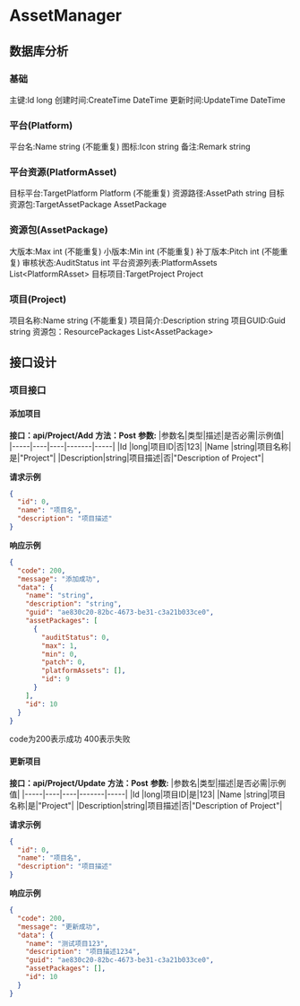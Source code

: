 # AssetManager

## 数据库分析

### 基础
主键:Id long
创建时间:CreateTime DateTime
更新时间:UpdateTime DateTime

### 平台(Platform)
平台名:Name string (不能重复)
图标:Icon string
备注:Remark string

### 平台资源(PlatformAsset)
目标平台:TargetPlatform Platform (不能重复)
资源路径:AssetPath string
目标资源包:TargetAssetPackage AssetPackage

### 资源包(AssetPackage)
大版本:Max int (不能重复)
小版本:Min int (不能重复)
补丁版本:Pitch int (不能重复)
审核状态:AuditStatus int
平台资源列表:PlatformAssets List\<PlatformRAsset\>
目标项目:TargetProject Project

### 项目(Project)
项目名称:Name string (不能重复)
项目简介:Description string
项目GUID:Guid string
资源包：ResourcePackages List\<AssetPackage\>

## 接口设计
### 项目接口
#### 添加项目
**接口：api/Project/Add**
**方法：Post** 
**参数:**
|参数名|类型|描述|是否必需|示例值|
|-----|----|----|-------|-----|
|Id   |long|项目ID|否|123|
|Name |string|项目名称|是|"Project"|
|Description|string|项目描述|否|"Description of Project"|

**请求示例**
```json
{
  "id": 0,
  "name": "项目名",
  "description": "项目描述"
}
```
**响应示例**
```json
{
  "code": 200,
  "message": "添加成功",
  "data": {
    "name": "string",
    "description": "string",
    "guid": "ae830c20-82bc-4673-be31-c3a21b033ce0",
    "assetPackages": [
      {
        "auditStatus": 0,
        "max": 1,
        "min": 0,
        "patch": 0,
        "platformAssets": [],
        "id": 9
      }
    ],
    "id": 10
  }
}
```
code为200表示成功 400表示失败

#### 更新项目
**接口：api/Project/Update**
**方法：Post** 
**参数:**
|参数名|类型|描述|是否必需|示例值|
|-----|----|----|-------|-----|
|Id   |long|项目ID|是|123|
|Name |string|项目名称|是|"Project"|
|Description|string|项目描述|否|"Description of Project"|

**请求示例**
```json
{
  "id": 0,
  "name": "项目名",
  "description": "项目描述"
}
```
**响应示例**
```json
{
  "code": 200,
  "message": "更新成功",
  "data": {
    "name": "测试项目123",
    "description": "项目描述1234",
    "guid": "ae830c20-82bc-4673-be31-c3a21b033ce0",
    "assetPackages": [],
    "id": 10
  }
}
```










